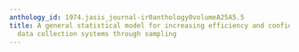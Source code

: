 ```yaml
---
anthology_id: 1974.jasis_journal-ir0anthology0volumeA25A5.5
title: A general statistical model for increasing efficiency and confidence in manual
  data collection systems through sampling
---
```

